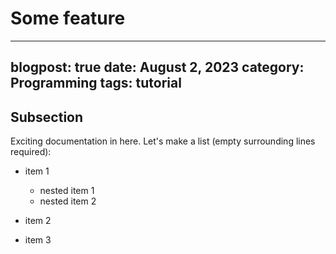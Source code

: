 # Some feature

---
blogpost: true
date: August 2, 2023
category: Programming
tags: tutorial
---

## Subsection

Exciting documentation in here.
Let's make a list (empty surrounding lines required):

- item 1

  - nested item 1
  - nested item 2

- item 2
- item 3
